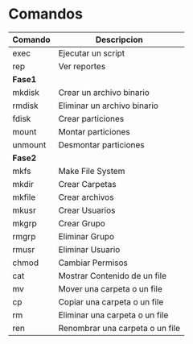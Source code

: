 # Comandos
| Comando | Descripcion |
| ------ | ------ |
| exec | Ejecutar un script |
| rep | Ver reportes |
| **Fase1** |
| mkdisk | Crear un archivo binario |
| rmdisk | Eliminar un archivo binario |
| fdisk  | Crear particiones |
| mount | Montar particiones |
| unmount | Desmontar particiones |
|  **Fase2** |
| mkfs | Make File System |
| mkdir | Crear Carpetas |
| mkfile | Crear archivos |
| mkusr | Crear Usuarios |
| mkgrp | Crear Grupo |
| rmgrp | Eliminar Grupo |
| rmusr | Eliminar Usuario |
| chmod | Cambiar Permisos |
| cat | Mostrar Contenido de un file |
| mv | Mover una carpeta o un file |
| cp | Copiar una carpeta o un file |
| rm | Eliminar una carpeta o un file |
| ren | Renombrar una carpeta o un file |
